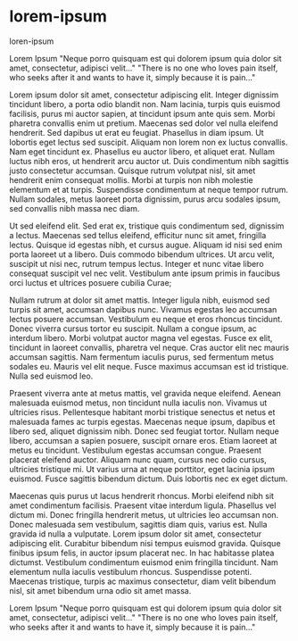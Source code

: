 # lorem-ipsum
loren-ipsum

Lorem Ipsum
"Neque porro quisquam est qui dolorem ipsum quia dolor sit amet, consectetur, adipisci velit..."
"There is no one who loves pain itself, who seeks after it and wants to have it, simply because it is pain..."

Lorem ipsum dolor sit amet, consectetur adipiscing elit. Integer dignissim tincidunt libero, a porta odio blandit non. Nam lacinia, turpis quis euismod facilisis, purus mi auctor sapien, at tincidunt ipsum ante quis sem. Morbi pharetra convallis enim ut pretium. Maecenas sed dolor vel nulla eleifend hendrerit. Sed dapibus ut erat eu feugiat. Phasellus in diam ipsum. Ut lobortis eget lectus sed suscipit. Aliquam non lorem non ex luctus convallis. Nam eget tincidunt ex. Phasellus eu auctor libero, et aliquet erat. Nullam luctus nibh eros, ut hendrerit arcu auctor ut. Duis condimentum nibh sagittis justo consectetur accumsan. Quisque rutrum volutpat nisl, sit amet hendrerit enim consequat mollis. Morbi at turpis non nibh molestie elementum et at turpis. Suspendisse condimentum at neque tempor rutrum. Nullam sodales, metus laoreet porta dignissim, purus arcu sodales ipsum, sed convallis nibh massa nec diam.

Ut sed eleifend elit. Sed erat ex, tristique quis condimentum sed, dignissim a lectus. Maecenas sed tellus eleifend, efficitur nunc sit amet, fringilla lectus. Quisque id egestas nibh, et cursus augue. Aliquam id nisi sed enim porta laoreet ut a libero. Duis commodo bibendum ultrices. Ut arcu velit, suscipit ut nisi nec, rutrum tempus lectus. Integer et nunc vitae libero consequat suscipit vel nec velit. Vestibulum ante ipsum primis in faucibus orci luctus et ultrices posuere cubilia Curae;

Nullam rutrum at dolor sit amet mattis. Integer ligula nibh, euismod sed turpis sit amet, accumsan dapibus nunc. Vivamus egestas leo accumsan lectus posuere accumsan. Vestibulum eu neque et eros rhoncus tincidunt. Donec viverra cursus tortor eu suscipit. Nullam a congue ipsum, ac interdum libero. Morbi volutpat auctor magna vel egestas. Fusce ex elit, tincidunt in laoreet convallis, pharetra vel neque. Cras auctor elit nec mauris accumsan sagittis. Nam fermentum iaculis purus, sed fermentum metus sodales eu. Mauris vel elit neque. Fusce maximus accumsan est id tristique. Nulla sed euismod leo.

Praesent viverra ante at metus mattis, vel gravida neque eleifend. Aenean malesuada euismod metus, non tincidunt nulla iaculis non. Vivamus ut ultricies risus. Pellentesque habitant morbi tristique senectus et netus et malesuada fames ac turpis egestas. Maecenas neque ipsum, dapibus et libero sed, aliquet dignissim nibh. Donec sed feugiat tortor. Nullam neque libero, accumsan a sapien posuere, suscipit ornare eros. Etiam laoreet at metus eu tincidunt. Vestibulum egestas accumsan congue. Praesent placerat eleifend auctor. Aliquam nunc quam, cursus nec odio cursus, ultricies tristique mi. Ut varius urna at neque porttitor, eget lacinia ipsum euismod. Fusce sagittis bibendum dictum. Duis lobortis nec ex eget dictum.

Maecenas quis purus ut lacus hendrerit rhoncus. Morbi eleifend nibh sit amet condimentum facilisis. Praesent vitae interdum ligula. Phasellus vel dictum mi. Donec fringilla hendrerit metus, ut ultricies leo accumsan non. Donec malesuada sem vestibulum, sagittis diam quis, varius est. Nulla gravida id nulla a vulputate. Lorem ipsum dolor sit amet, consectetur adipiscing elit. Curabitur bibendum nisi tempus euismod gravida. Quisque finibus ipsum felis, in auctor ipsum placerat nec. In hac habitasse platea dictumst. Vestibulum condimentum euismod enim fringilla tincidunt. Nam elementum nulla iaculis vestibulum rhoncus. Suspendisse potenti. Maecenas tristique, turpis ac maximus consectetur, diam velit bibendum nisl, sit amet bibendum urna odio sit amet massa.


Lorem Ipsum
"Neque porro quisquam est qui dolorem ipsum quia dolor sit amet, consectetur, adipisci velit..."
"There is no one who loves pain itself, who seeks after it and wants to have it, simply because it is pain..."



